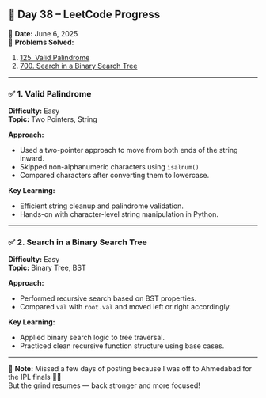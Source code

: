 ## 🚀 Day 38 – LeetCode Progress

📅 **Date:** June 6, 2025  
📍 **Problems Solved:**  
1. [125. Valid Palindrome](https://leetcode.com/problems/valid-palindrome/)  
2. [700. Search in a Binary Search Tree](https://leetcode.com/problems/search-in-a-binary-search-tree/)

---

### ✅ 1. Valid Palindrome  
**Difficulty:** Easy  
**Topic:** Two Pointers, String  

**Approach:**  
- Used a two-pointer approach to move from both ends of the string inward.  
- Skipped non-alphanumeric characters using `isalnum()`  
- Compared characters after converting them to lowercase.

**Key Learning:**  
- Efficient string cleanup and palindrome validation.  
- Hands-on with character-level string manipulation in Python.

---

### ✅ 2. Search in a Binary Search Tree  
**Difficulty:** Easy  
**Topic:** Binary Tree, BST  

**Approach:**  
- Performed recursive search based on BST properties.  
- Compared `val` with `root.val` and moved left or right accordingly.

**Key Learning:**  
- Applied binary search logic to tree traversal.  
- Practiced clean recursive function structure using base cases.

---

💬 **Note:** Missed a few days of posting because I was off to Ahmedabad for the IPL finals 🏏🔥  
But the grind resumes — back stronger and more focused!

